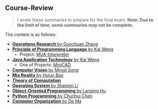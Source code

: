 ## Course-Review
>   I wrote these summaries to prepare for the final exam.
**Note: Due to the limit of time, some summaries may not be complete.**

The content is as follows:

+   [**Operations Research** by Guochuan Zhang](https://github.com/jiangshibiao/Course-Review/blob/master/Operations-Research/Operations-Research.md)
+   [**Principle of Programming Language** by Kai Weng](https://github.com/jiangshibiao/Course-Review/blob/master/Principle-of-Programming-Language/Principle-of-Programming-Language.md)
    +   Project: [MUA-Interpreter](https://github.com/jiangshibiao/MUA-Interpreter)
+   [**Java Application Technology** by Kai Weng](https://github.com/jiangshibiao/Course-Review/blob/master/Java-Application-Technology/Java-Application-Technology.md)
    +   One of Projects: [MiniCAD](https://github.com/jiangshibiao/MiniCAD)
+   [**Computer Vision** by Mingli Song](https://github.com/jiangshibiao/Course-Review/blob/master/Computer-Vision/Computer-Vision.md)
+   [**Mix Reality** by Hujun Bao](https://github.com/jiangshibiao/Course-Review/blob/master/Mix-Reality/Mix-Reality.md)
+   [**Theory of Computation**](https://github.com/jiangshibiao/Course-Review/blob/master/Theory-of-Computation/Theory-of-Computation.md)
+   [**Operating System** by Shanpin Li](https://github.com/jiangshibiao/Course-Review/blob/master/Operating-System/Operating-System.md)
+   [**Object-Oriented Programming** by Lanqing Hu](https://github.com/jiangshibiao/Course-Review/blob/master/Object-Oriented-Programming/Object-Oriented-Programming.md)
+   [**Python Programming** by Chunhui Chen](https://github.com/jiangshibiao/Course-Review/blob/master/Python-Programming/Python-Programming.md)
+   [**Computer Organization** by De Ma](https://github.com/jiangshibiao/Course-Review/blob/master/Computer-Organization/Computer-Organization.md)